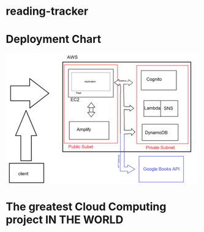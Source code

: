 # reading-tracker
# Deployment Chart
![Deployment Chart](graph.png)

# The greatest Cloud Computing project IN THE WORLD
